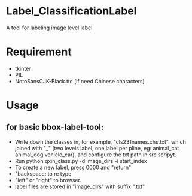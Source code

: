 # Label_ClassificationLabel
A tool for labeling image level label.

# Requirement
- tkinter
- PIL
- NotoSansCJK-Black.ttc (if need Chinese characters)

# Usage
## for basic bbox-label-tool:
- Write down the classes in, for example, "cls231names.chs.txt". which joined with "_" (two levels label, one label per pline, eg: animal_cat animal_dog vehicle_car), and configure the txt path in src scripyt.
- Run python qxin_class.py -d image_dirs -i start_index
- To create a new label, press 0000 and "return"
- "backspace: to re type
- "left" or "right" to browser.
- label files are stored in "image_dirs" with suffix ".txt"
